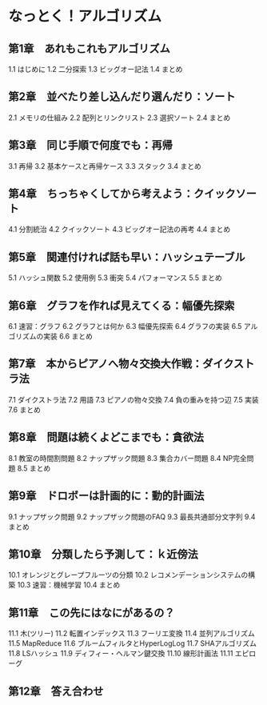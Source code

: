 # なっとく！アルゴリズム

## 第1章　あれもこれもアルゴリズム

1.1 はじめに
1.2 二分探索
1.3 ビッグオー記法
1.4 まとめ

## 第2章　並べたり差し込んだり選んだり：ソート

2.1 メモリの仕組み
2.2 配列とリンクリスト
2.3 選択ソート
2.4 まとめ

## 第3章　同じ手順で何度でも：再帰

3.1 再帰
3.2 基本ケースと再帰ケース
3.3 スタック
3.4 まとめ

## 第4章　ちっちゃくしてから考えよう：クイックソート

4.1 分割統治
4.2 クイックソート
4.3 ビッグオー記法の再考
4.4 まとめ

## 第5章　関連付ければ話も早い：ハッシュテーブル

5.1 ハッシュ関数
5.2 使用例
5.3 衝突
5.4 パフォーマンス
5.5 まとめ

## 第6章　グラフを作れば見えてくる：幅優先探索

6.1 速習：グラフ
6.2 グラフとは何か
6.3 幅優先探索
6.4 グラフの実装
6.5 アルゴリズムの実装
6.6 まとめ

## 第7章　本からピアノへ物々交換大作戦：ダイクストラ法

7.1 ダイクストラ法
7.2 用語
7.3 ピアノの物々交換
7.4 負の重みを持つ辺
7.5 実装
7.6 まとめ

## 第8章　問題は続くよどこまでも：貪欲法

8.1 教室の時間割問題
8.2 ナップザック問題
8.3 集合カバー問題
8.4 NP完全問題
8.5 まとめ

## 第9章　ドロボーは計画的に：動的計画法

9.1 ナップザック問題
9.2 ナップザック問題のFAQ
9.3 最長共通部分文字列
9.4 まとめ

## 第10章　分類したら予測して：ｋ近傍法

10.1 オレンジとグレープフルーツの分類
10.2 レコメンデーションシステムの構築
10.3 速習：機械学習
10.4 まとめ

## 第11章　この先にはなにがあるの？

11.1 木(ツリー)
11.2 転置インデックス
11.3 フーリエ変換
11.4 並列アルゴリズム
11.5 MapReduce
11.6 ブルームフィルタとHyperLogLog
11.7 SHAアルゴリズム
11.8 LSハッシュ
11.9 ディフィー・ヘルマン鍵交換
11.10 線形計画法
11.11 エピローグ

## 第12章　答え合わせ






